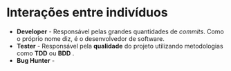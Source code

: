 # Interações entre indivíduos
- **Developer**  - Responsável pelas grandes quantidades de *commits*.  Como o próprio nome diz, é o desenvolvedor de software.
- **Tester** - Responsável pela **qualidade** do projeto utilizando metodologias como **TDD** ou **BDD** .
- **Bug Hunter** - 
<!--stackedit_data:
eyJoaXN0b3J5IjpbLTE5MzQ2MzUzMl19
-->